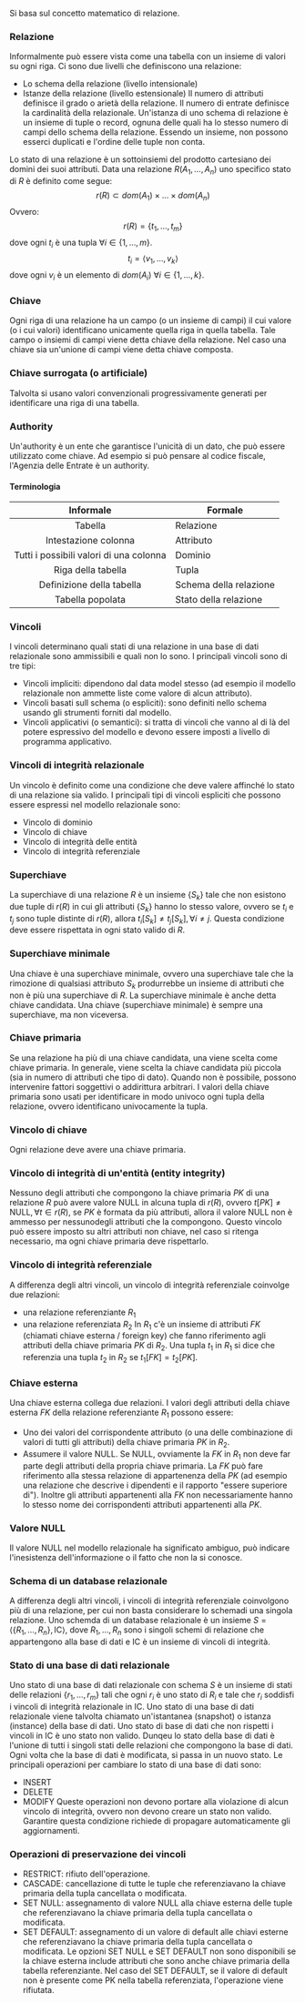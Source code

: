 Si basa sul concetto matematico di relazione.
### Relazione
Informalmente può essere vista come una tabella con un insieme di valori su ogni riga.
Ci sono due livelli che definiscono una relazione:
- Lo schema della relazione (livello intensionale)
- Istanze della relazione (livello estensionale)
Il numero di attributi definisce il grado o arietà della relazione.
Il numero di entrate definisce la cardinalità della relazionale.
Un'istanza di uno schema di relazione è un insieme di tuple o record, ognuna delle quali ha lo stesso numero di campi dello schema della relazione.
Essendo un insieme, non possono esserci duplicati e l'ordine delle tuple non conta.

Lo stato di una relazione è un sottoinsiemi del prodotto cartesiano dei domini dei suoi attributi.
Data una relazione $R(A_{1},\dots,A_{n})$ uno specifico stato di $R$ è definito come segue:
$$
r(R) \subset dom(A_{1}) \times \dots \times dom(A_{n})
$$
Ovvero:
$$
r(R) = \{ t_{1},\dots,t_{m} \}
$$
dove ogni $t_{i}$ è una tupla $\forall i\in \{ 1,\dots,m \}$.
$$
t_{i}= \langle v_{1}, \dots,v_{k} \rangle
$$
dove ogni $v_{i}$ è un elemento di $dom(A_{i})$ $\forall i\in \{ 1,\dots,k \}$.
### Chiave
Ogni riga di una relazione ha un campo (o un insieme di campi) il cui valore (o i cui valori) identificano unicamente quella riga in quella tabella. Tale campo o insiemi di campi viene detta chiave della relazione.
Nel caso una chiave sia un'unione di campi viene detta chiave composta.
### Chiave surrogata (o artificiale)
Talvolta si usano valori convenzionali progressivamente generati per identificare una riga di una tabella.
### Authority
Un'authority è un ente che garantisce l'unicità di un dato, che può essere utilizzato come chiave. Ad esempio si può pensare al codice fiscale, l'Agenzia delle Entrate è un authority.
#### Terminologia
|                Informale                | Formale                |
| :-------------------------------------: | ---------------------- |
|                 Tabella                 | Relazione              |
|          Intestazione colonna           | Attributo              |
| Tutti i possibili valori di una colonna | Dominio                |
|           Riga della tabella            | Tupla                  |
|        Definizione della tabella        | Schema della relazione |
|            Tabella popolata             | Stato della relazione  |
### Vincoli
I vincoli determinano quali stati di una relazione in una base di dati relazionale sono ammissibili e quali non lo sono.
I principali vincoli sono di tre tipi:
- Vincoli impliciti: dipendono dal data model stesso (ad esempio il modello relazionale non ammette liste come valore di alcun attributo).
- Vincoli basati sull schema (o espliciti):  sono definiti nello schema usando gli strumenti forniti dal modello.
- Vincoli applicativi (o semantici): si tratta di vincoli che vanno al di là del potere espressivo del modello e devono essere imposti a livello di programma applicativo.

### Vincoli di integrità relazionale
Un vincolo è definito come una condizione che deve valere affinché lo stato di una relazione sia valido.
I principali tipi di vincoli espliciti che possono essere espressi nel modello relazionale sono:
- Vincolo di dominio
- Vincolo di chiave
- Vincolo di integrità delle entità
- Vincolo di integrità referenziale
### Superchiave
La superchiave di una relazione $R$ è un insieme $\{ S_{k} \}$ tale che non esistono due tuple di $r(R)$ in cui gli attributi $\{ S_{k} \}$ hanno lo stesso valore, ovvero se $t_{i}$ e $t_{j}$ sono tuple distinte di $r(R)$, allora $t_{i}[S_{k}]\neq t_{j}[S_{k}], \forall i\neq j$. Questa condizione deve essere rispettata in ogni stato valido di $R$.
### Superchiave minimale
Una chiave è una superchiave minimale, ovvero una superchiave tale che la rimozione di qualsiasi attributo $S_{k}$ produrrebbe un insieme di attributi che non è più una superchiave di $R$. La superchiave minimale è anche detta chiave candidata.
Una chiave (superchiave minimale) è sempre una superchiave, ma non viceversa.
### Chiave primaria
Se una relazione ha più di una chiave candidata, una viene scelta come chiave primaria.
In generale, viene scelta la chiave candidata più piccola (sia in numero di attributi che tipo di dato). Quando non è possibile, possono intervenire fattori soggettivi o addirittura arbitrari.
I valori della chiave primaria sono usati per identificare in modo univoco ogni tupla della relazione, ovvero identificano univocamente la tupla.
### Vincolo di chiave
Ogni relazione deve avere una chiave primaria.
### Vincolo di integrità di un'entità (entity integrity)
Nessuno degli attributi che compongono la chiave primaria $PK$ di una relazione $R$ può avere valore NULL in alcuna tupla di $r(R)$, ovvero $t[PK]\neq\text{NULL}, \forall t\in r(R)$, se $PK$ è formata da più attributi, allora il valore NULL non è ammesso per nessunodegli attributi che la compongono.
Questo vincolo può essere imposto su altri attributi non chiave, nel caso si ritenga necessario, ma ogni chiave primaria deve rispettarlo.
### Vincolo di integrità referenziale
A differenza degli altri vincoli, un vincolo di integrità referenziale coinvolge due relazioni:
- una relazione referenziante $R_{1}$
- una relazione referenziata $R_{2}$
In $R_{1}$ c'è un insieme di attributi $FK$ (chiamati chiave esterna / foreign key) che fanno riferimento agli attributi della chiave primaria $PK$ di $R_{2}$.
Una tupla $t_{1}$ in $R_{1}$ si dice che referenzia una tupla $t_{2}$ in $R_{2}$ se $t_{1}[FK]=t_{2}[PK]$.
### Chiave esterna
Una chiave esterna collega due relazioni.
I valori degli attributi della chiave esterna $FK$ della relazione referenziante $R_{1}$ possono essere:
- Uno dei valori del corrispondente attributo (o una delle combinazione di valori di tutti gli attributi) della chiave primaria $PK$ in $R_{2}$.
- Assumere il valore NULL.
Se NULL, ovviamente la $FK$ in $R_{1}$ non deve far parte degli attributi della propria chiave primaria.
La $FK$ può fare riferimento alla stessa relazione di appartenenza della $PK$ (ad esempio una relazione che descrive i dipendenti e il rapporto "essere superiore di").
Inoltre gli attributi appartenenti alla $FK$ non necessariamente hanno lo stesso nome dei corrispondenti attributi appartenenti alla $PK$.
### Valore NULL
Il valore NULL nel modello relazionale ha significato ambiguo, può indicare l'inesistenza dell'informazione o il fatto che non la si conosce.
### Schema di un database relazionale
A differenza degli altri vincoli, i vincoli di integrità referenziale coinvolgono più di una relazione, per cui non basta considerare lo schemadi una singola relazione.
Uno schemda di un database relazionale è un insieme $S=\langle \{ R_{1},\dots ,R_{n} \}, \text{IC} \rangle$, dove $R_{1},\dots,R_{n}$ sono i singoli schemi di relazione che appartengono alla base di dati e IC è un insieme di vincoli di integrità.
### Stato di una base di dati relazionale
Uno stato di una base di dati relazionale con schema $S$ è un insieme di stati delle relazioni $\{ r_{1}, \dots, r_{m} \}$ tali che ogni $r_{i}$ è uno stato di $R_{i}$ e tale che $r_{i}$ soddisfi i vincoli di integrità relazionale in IC.
Uno stato di una base di dati relazionale viene talvolta chiamato un'istantanea (snapshot) o istanza (instance) della base di dati.
Uno stato di base di dati che non rispetti i vincoli in IC è uno stato non valido.
Dunqeu lo stato della base di dati è l'unione di tutti i singoli stati delle relazioni che compongono la base di dati.
Ogni volta che la base di dati è modificata, si passa in un nuovo stato. Le principali operazioni per cambiare lo stato di una base di dati sono:
- INSERT
- DELETE
- MODIFY
Queste operazioni non devono portare alla violazione di alcun vincolo di integrità, ovvero non devono creare un stato non valido.
Garantire questa condizione richiede di propagare automaticamente gli aggiornamenti.
### Operazioni di preservazione dei vincoli
- RESTRICT: rifiuto dell'operazione.
- CASCADE: cancellazione di tutte le tuple che referenziavano la chiave primaria della tupla cancellata o modificata.
- SET NULL: assegnamento di valore NULL alla chiave esterna delle tuple che referenziavano la chiave primaria della tupla cancellata o modificata.
- SET DEFAULT: assegnamento di un valore di default alle chiavi esterne che referenziavano la chiave primaria della tupla cancellata o modificata.
Le opzioni SET NULL e SET DEFAULT non sono disponibili se la chiave esterna include attributi che sono anche chiave primaria della tabella referenziante.
Nel caso del SET DEFAULT, se il valore di default non è presente come PK nella tabella referenziata, l'operazione viene rifiutata.